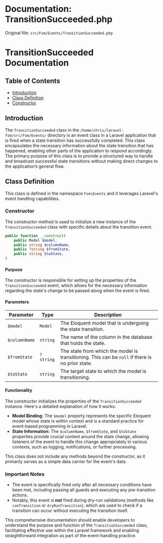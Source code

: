 # Documentation: TransitionSucceeded.php

Original file: `src/Fsm/Events/TransitionSucceeded.php`

# TransitionSucceeded Documentation

## Table of Contents
- [Introduction](#introduction)
- [Class Definition](#class-definition)
- [Constructor](#constructor)

## Introduction
The `TransitionSucceeded` class in the `/home/chris/laravel-fsm/src/Fsm/Events/` directory is an event class in a Laravel application that is fired when a state transition has successfully completed. This class encapsulates the necessary information about the state transition that has happened, enabling other parts of the application to respond accordingly. The primary purpose of this class is to provide a structured way to handle and broadcast successful state transitions without making direct changes to the application’s general flow.

## Class Definition

This class is defined in the namespace `Fsm\Events` and it leverages Laravel's event handling capabilities. 

### Constructor

The constructor method is used to initialize a new instance of the `TransitionSucceeded` class with specific details about the transition event.

```php
public function __construct(
    public Model $model,
    public string $columnName,
    public ?string $fromState,
    public string $toState,
)
```

#### Purpose
The constructor is responsible for setting up the properties of the `TransitionSucceeded` event, which allows for the necessary information regarding the state's change to be passed along when the event is fired.

#### Parameters
| Parameter    | Type                                   | Description                                              |
|--------------|----------------------------------------|----------------------------------------------------------|
| `$model`     | `Model`                                | The Eloquent model that is undergoing the state transition. |
| `$columnName`| `string`                               | The name of the column in the database that holds the state. |
| `$fromState` | `?string`                              | The state from which the model is transitioning. This can be `null` if there is no prior state. |
| `$toState`   | `string`                               | The target state to which the model is transitioning.    |

#### Functionality
The constructor initializes the properties of the `TransitionSucceeded` instance. Here's a detailed explanation of how it works:
- **Model Binding:** The `$model` property represents the specific Eloquent model whose state is within context and is a standard practice for event-based programming in Laravel.
- **State Information:** The `$columnName`, `$fromState`, and `$toState` properties provide crucial context around the state change, allowing listeners of the event to handle this change appropriately in various contexts, such as logging, notifications, or further processing.

This class does not include any methods beyond the constructor, as it primarily serves as a simple data carrier for the event's data.

### Important Notes
- The event is specifically fired only after all necessary conditions have been met, including passing all guards and executing any pre-transition actions. 
- Notably, this event is **not** fired during dry-run validations (methods like `canTransition` or `dryRunTransition`), which are used to check if a transition can occur without executing the transition itself.

This comprehensive documentation should enable developers to understand the purpose and function of the `TransitionSucceeded` class, facilitating effective use within the Laravel framework and enabling straightforward integration as part of the event-handling practice.